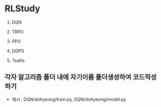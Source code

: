 # RLStudy

1. DQN

2. TRPO

3. PPO

4. DDPG

5. Tsallis

## 각자 알고리즘 폴더 내에 자기이름 폴더생성하여 코드작성하기
- 예시 : DQN/dohyeong/train.py, DQN/dohyeong/model.py 
